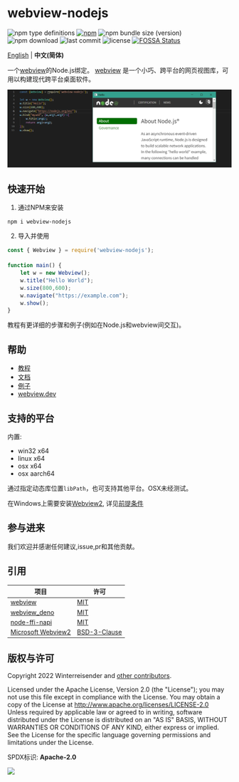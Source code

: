 # webview-nodejs

![npm type definitions](https://img.shields.io/npm/types/webview-nodejs?label=%20&logo=typescript&logoColor=white)
[![npm](https://img.shields.io/npm/v/webview-nodejs)](https://www.npmjs.com/package/webview-nodejs) ![npm bundle size (version)](https://img.shields.io/bundlephobia/min/webview-nodejs/latest?label=体积) ![npm download](https://img.shields.io/npm/dt/webview-nodejs?label=下载次数)
![last commit](https://img.shields.io/github/last-commit/Winterreisender/webviewko?label=上次提交)
![license](https://img.shields.io/github/license/Winterreisender/webviewko?color=3DA639&label=许可)
[![FOSSA Status](https://app.fossa.com/api/projects/git%2Bgithub.com%2FWinterreisender%2Fwebview-nodejs.svg?type=shield)](https://app.fossa.com/projects/git%2Bgithub.com%2FWinterreisender%2Fwebview-nodejs?ref=badge_shield)

[English](../README.md) | **中文(简体)**

一个[webview](https://github.com/webview/webview)的Node.js绑定。 [webview](https://github.com/webview/webview) 是一个小巧、跨平台的网页视图库，可用以构建现代跨平台桌面软件。

![screenshot](screenshot/screenshot.webp)

## 快速开始

1. 通过NPM来安装
```shell
npm i webview-nodejs
```
2. 导入并使用
```js
const { Webview } = require('webview-nodejs');

function main() {
    let w = new Webview();
    w.title("Hello World");
    w.size(800,600);
    w.navigate("https://example.com");
    w.show();
}
```

教程有更详细的步骤和例子(例如在Node.js和webview间交互)。

## 帮助

- [教程](https://github.com/Winterreisender/webview-nodejs/wiki/教程)
- [文档](https://winterreisender.github.io/webview-nodejs/tsdoc/index.html)
- [例子](test/)
- [webview.dev](https://webview.dev/)

## 支持的平台

内置:

- win32 x64
- linux x64
- osx x64
- osx aarch64

通过指定动态库位置`libPath`，也可支持其他平台。OSX未经测试。

在Windows上需要安装[Webview2](https://developer.microsoft.com/zh-cn/microsoft-edge/webview2/), 详见[前提条件](https://github.com/Winterreisender/webview-nodejs/wiki/教程#前提条件)

## 参与进来

我们欢迎并感谢任何建议,issue,pr和其他贡献。

## 引用

| 项目 | 许可 |
|---|---|
| [webview](https://github.com/webview/webview)                                | [MIT](https://github.com/webview/webview/blob/master/LICENSE)                |
| [webview_deno](https://github.com/webview/webview_deno)                      | [MIT](https://github.com/webview/webview_deno/blob/master/LICENSE)           |
| [node-ffi-napi](https://github.com/node-ffi-napi/node-ffi-napi)              | [MIT](https://github.com/node-ffi-napi/node-ffi-napi/blob/master/LICENSE)    |
| [Microsoft Webview2](https://www.nuget.org/packages/Microsoft.Web.WebView2/) | [BSD-3-Clause](https://www.nuget.org/packages/Microsoft.Web.WebView2/1.0.1245.22/License)     |


## 版权与许可

Copyright 2022 Winterreisender and [other contributors](https://github.com/Winterreisender/webview-nodejs/graphs/contributors).

Licensed under the Apache License, Version 2.0 (the "License"); you may not use this file except in compliance with the License. You may obtain a copy of the License at http://www.apache.org/licenses/LICENSE-2.0  
Unless required by applicable law or agreed to in writing, software distributed under the License is distributed on an "AS IS" BASIS, WITHOUT WARRANTIES OR CONDITIONS OF ANY KIND, either express or implied.  
See the License for the specific language governing permissions and limitations under the License.

SPDX标识: **Apache-2.0**

<img src="https://opensource.org/sites/default/files/public/OSIApproved.svg" width="100" />
